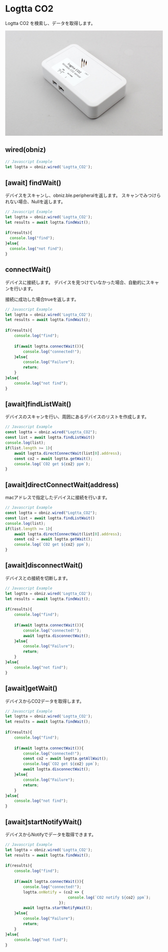 # Logtta CO2
Logtta CO2 を検索し、データを取得します。

![](image.jpg)

## wired(obniz)

```javascript
// Javascript Example
let logtta = obniz.wired('Logtta_CO2');
```

## [await] findWait()

デバイスをスキャンし、obniz.ble.peripheralを返します。
スキャンでみつけられない場合、Nullを返します。

```javascript
// Javascript Example
let logtta = obniz.wired('Logtta_CO2');
let results = await logtta.findWait();

if(results){
  console.log("find");
}else{
  console.log("not find");
}
```

## connectWait()

デバイスに接続します。
デバイスを見つけていなかった場合、自動的にスキャンを行います。

接続に成功した場合trueを返します。

```javascript
// Javascript Example
let logtta = obniz.wired('Logtta_CO2');
let results = await logtta.findWait();

if(results){
    console.log("find");
  
    if(await logtta.connectWait()){
        console.log("connected!");
    }else{
        console.log("Failure");
        return;
    }
}else{
    console.log("not find");
}
```

##  [await]findListWait()

デバイスのスキャンを行い、周囲にあるデバイスのリストを作成します。

```javascript
// Javascript Example
const logtta = obniz.wired("Logtta_CO2");
const list = await logtta.findListWait()
console.log(list);
if(list.length >= 1){
    await logtta.directConnectWait(list[0].address);
    const co2 = await logtta.getWait();
    console.log(`CO2 get ${co2} ppm`);
}
```


##  [await]directConnectWait(address)

macアドレスで指定したデバイスに接続を行います。

```javascript
// Javascript Example
const logtta = obniz.wired("Logtta_CO2");
const list = await logtta.findListWait()
console.log(list);
if(list.length >= 1){
    await logtta.directConnectWait(list[0].address);
    const co2 = await logtta.getWait();
    console.log(`CO2 get ${co2} ppm`);
}
```

## [await]disconnectWait()
デバイスとの接続を切断します。

```javascript
// Javascript Example
let logtta = obniz.wired('Logtta_CO2');
let results = await logtta.findWait();

if(results){
    console.log("find");
  
    if(await logtta.connectWait()){
        console.log("connected!");
        await logtta.disconnectWait();
    }else{
        console.log("Failure");
        return;
    }
}else{
    console.log("not find");
}
```


## [await]getWait()
デバイスからCO2データを取得します。

```javascript
// Javascript Example
let logtta = obniz.wired('Logtta_CO2');
let results = await logtta.findWait();

if(results){
    console.log("find");
  
    if(await logtta.connectWait()){
        console.log("connected!");
        const co2 = await logtta.getAllWait();
        console.log(`CO2 get ${co2} ppm`);
        await logtta.disconnectWait();
    }else{
        console.log("Failure");
        return;
    }
}else{
    console.log("not find");
}
```

## [await]startNotifyWait()
デバイスからNotifyでデータを取得できます。

```javascript
// Javascript Example
let logtta = obniz.wired('Logtta_CO2');
let results = await logtta.findWait();

if(results){
    console.log("find");
  
    if(await logtta.connectWait()){
        console.log("connected!");
        logtta.onNotify = (co2 => {
                            console.log(`CO2 notify ${co2} ppm`);
                        });
        await logtta.startNotifyWait();
    }else{
        console.log("Failure");
        return;
    }
}else{
    console.log("not find");
}
```
